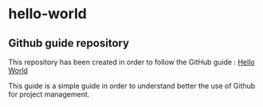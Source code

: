 # hello-world
## Github guide repository

This repository has been created in order to follow the GitHub guide : [Hello World](https://guides.github.com/activities/hello-world/) 

This guide is a simple guide in order to understand better the use of Github for project management.
